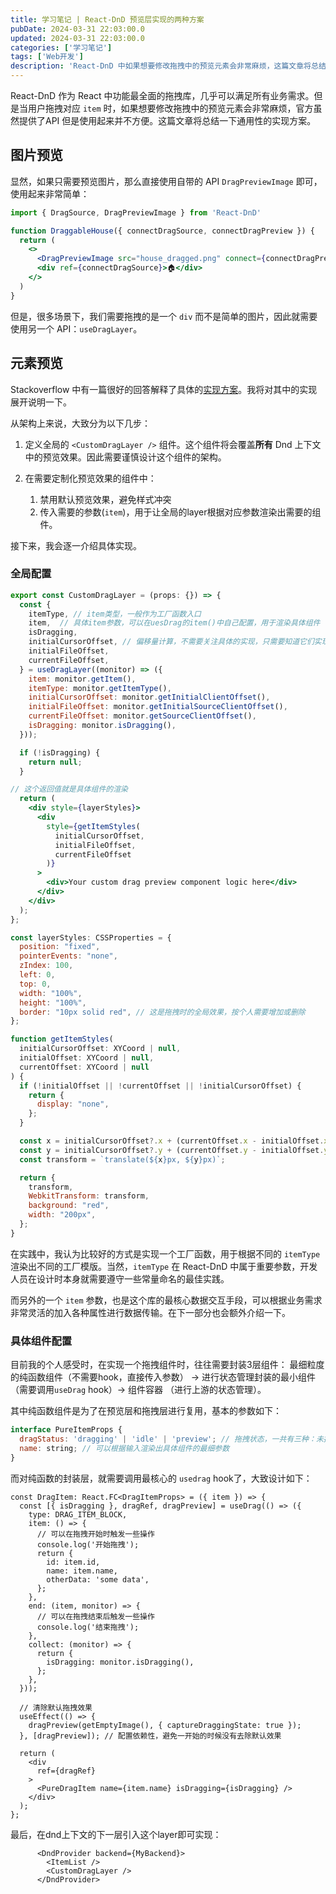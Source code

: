```yaml
---
title: 学习笔记 | React-DnD 预览层实现的两种方案
pubDate: 2024-03-31 22:03:00.0
updated: 2024-03-31 22:03:00.0
categories: ['学习笔记']
tags: ['Web开发']
description: 'React-DnD 中如果想要修改拖拽中的预览元素会非常麻烦，这篇文章将总结一下通用性的实现方案。'
---
```


React-DnD 作为 React 中功能最全面的拖拽库，几乎可以满足所有业务需求。但是当用户拖拽对应 `item` 时，如果想要修改拖拽中的预览元素会非常麻烦，官方虽然提供了API 但是使用起来并不方便。这篇文章将总结一下通用性的实现方案。

## 图片预览

显然，如果只需要预览图片，那么直接使用自带的 API `DragPreviewImage` 即可，使用起来非常简单：

```jsx
import { DragSource, DragPreviewImage } from 'React-DnD'

function DraggableHouse({ connectDragSource, connectDragPreview }) {
  return (
    <>
      <DragPreviewImage src="house_dragged.png" connect={connectDragPreview} />
      <div ref={connectDragSource}>🏠</div>
    </>
  )
}
```

但是，很多场景下，我们需要拖拽的是一个 `div` 而不是简单的图片，因此就需要使用另一个 API：`useDragLayer`。

## 元素预览

Stackoverflow 中有一篇很好的回答解释了具体的[实现方案](https://stackoverflow.com/a/70320222)。我将对其中的实现展开说明一下。

从架构上来说，大致分为以下几步：

1. 定义全局的 `<CustomDragLayer />` 组件。这个组件将会覆盖**所有** Dnd 上下文中的预览效果。因此需要谨慎设计这个组件的架构。

2. 在需要定制化预览效果的组件中：
	1. 禁用默认预览效果，避免样式冲突
	2. 传入需要的参数(`item`)，用于让全局的layer根据对应参数渲染出需要的组件。

接下来，我会逐一介绍具体实现。

### 全局配置

```jsx
export const CustomDragLayer = (props: {}) => {
  const {
    itemType, // item类型，一般作为工厂函数入口
    item,  // 具体item参数，可以在uesDrag的item()中自己配置，用于渲染具体组件
    isDragging,
    initialCursorOffset, // 偏移量计算，不需要关注具体的实现，只需要知道它们实现了元素的拖拽跟随即可
    initialFileOffset,
    currentFileOffset,
  } = useDragLayer((monitor) => ({
    item: monitor.getItem(),
    itemType: monitor.getItemType(),
    initialCursorOffset: monitor.getInitialClientOffset(),
    initialFileOffset: monitor.getInitialSourceClientOffset(),
    currentFileOffset: monitor.getSourceClientOffset(),
    isDragging: monitor.isDragging(),
  }));

  if (!isDragging) {
    return null;
  }

// 这个返回值就是具体组件的渲染
  return (
    <div style={layerStyles}>
      <div
        style={getItemStyles(
          initialCursorOffset,
          initialFileOffset,
          currentFileOffset
        )}
      >
        <div>Your custom drag preview component logic here</div>
      </div>
    </div>
  );
};

const layerStyles: CSSProperties = {
  position: "fixed",
  pointerEvents: "none",
  zIndex: 100,
  left: 0,
  top: 0,
  width: "100%",
  height: "100%",
  border: "10px solid red", // 这是拖拽时的全局效果，按个人需要增加或删除
};

function getItemStyles(
  initialCursorOffset: XYCoord | null,
  initialOffset: XYCoord | null,
  currentOffset: XYCoord | null
) {
  if (!initialOffset || !currentOffset || !initialCursorOffset) {
    return {
      display: "none",
    };
  }

  const x = initialCursorOffset?.x + (currentOffset.x - initialOffset.x);
  const y = initialCursorOffset?.y + (currentOffset.y - initialOffset.y);
  const transform = `translate(${x}px, ${y}px)`;

  return {
    transform,
    WebkitTransform: transform,
    background: "red",
    width: "200px",
  };
}
```

在实践中，我认为比较好的方式是实现一个工厂函数，用于根据不同的 `itemType` 渲染出不同的工厂模版。当然，`itemType` 在 React-DnD 中属于重要参数，开发人员在设计时本身就需要遵守一些常量命名的最佳实践。

而另外的一个 `item` 参数，也是这个库的最核心数据交互手段，可以根据业务需求非常灵活的加入各种属性进行数据传输。在下一部分也会额外介绍一下。

### 具体组件配置


目前我的个人感受时，在实现一个拖拽组件时，往往需要封装3层组件：
最细粒度的纯函数组件（不需要hook，直接传入参数） -> 进行状态管理封装的最小组件（需要调用`useDrag` hook）-> 组件容器 （进行上游的状态管理）。

其中纯函数组件是为了在预览层和拖拽层进行复用，基本的参数如下：

```jsx
interface PureItemProps {
  dragStatus: 'dragging' | 'idle' | 'preview'; // 拖拽状态，一共有三种：未拖拽的静止态、拖拽中原先位置的状态、拖拽中跟随鼠标的元素状态
  name: string; // 可以根据输入渲染出具体组件的最细参数
}
```

而对纯函数的封装层，就需要调用最核心的 `usedrag` hook了，大致设计如下：

```tsx
const DragItem: React.FC<DragItemProps> = ({ item }) => {
  const [{ isDragging }, dragRef, dragPreview] = useDrag(() => ({
    type: DRAG_ITEM_BLOCK,
    item: () => {
      // 可以在拖拽开始时触发一些操作
      console.log('开始拖拽');
      return {
        id: item.id,
        name: item.name,
        otherData: 'some data',
      };
    },
    end: (item, monitor) => {
      // 可以在拖拽结束后触发一些操作
      console.log('结束拖拽');
    },
    collect: (monitor) => {
      return {
        isDragging: monitor.isDragging(),
      };
    },
  }));

  // 清除默认拖拽效果
  useEffect(() => {
    dragPreview(getEmptyImage(), { captureDraggingState: true });
  }, [dragPreview]); // 配置依赖性，避免一开始的时候没有去除默认效果

  return (
    <div
      ref={dragRef}
    >
      <PureDragItem name={item.name} isDragging={isDragging} />
    </div>
  );
};
```

最后，在dnd上下文的下一层引入这个layer即可实现：

```tsx
      <DndProvider backend={MyBackend}>
        <ItemList />
        <CustomDragLayer />
      </DndProvider>
```
